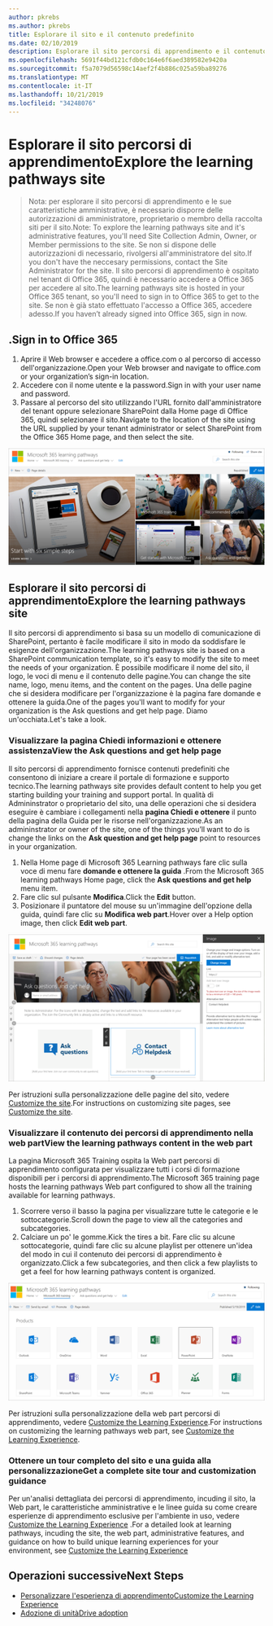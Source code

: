 ```yaml
---
author: pkrebs
ms.author: pkrebs
title: Esplorare il sito e il contenuto predefinito
ms.date: 02/10/2019
description: Esplorare il sito percorsi di apprendimento e il contenuto predefinito
ms.openlocfilehash: 5691f44bd121cfdb0c164e6f6aed389582e9420a
ms.sourcegitcommit: f5a7079d56598c14aef2f4b886c025a59ba89276
ms.translationtype: MT
ms.contentlocale: it-IT
ms.lasthandoff: 10/21/2019
ms.locfileid: "34248076"
---
```

# <a name="explore-the-learning-pathways-site"></a><span data-ttu-id="b114c-103">Esplorare il sito percorsi di apprendimento</span><span class="sxs-lookup"><span data-stu-id="b114c-103">Explore the learning pathways site</span></span>

> <span data-ttu-id="b114c-104">Nota: per esplorare il sito percorsi di apprendimento e le sue caratteristiche amministrative, è necessario disporre delle autorizzazioni di amministratore, proprietario o membro della raccolta siti per il sito.</span><span class="sxs-lookup"><span data-stu-id="b114c-104">Note: To explore the learning pathways site and it's administrative features, you'll need Site Collection Admin, Owner, or Member permissions to the site.</span></span> <span data-ttu-id="b114c-105">Se non si dispone delle autorizzazioni di necessario, rivolgersi all'amministratore del sito.</span><span class="sxs-lookup"><span data-stu-id="b114c-105">If you don't have the neccesary permissions, contact the Site Administrator for the site.</span></span> <span data-ttu-id="b114c-106">Il sito percorsi di apprendimento è ospitato nel tenant di Office 365, quindi è necessario accedere a Office 365 per accedere al sito.</span><span class="sxs-lookup"><span data-stu-id="b114c-106">The learning pathways site is hosted in your Office 365 tenant, so you'll need to sign in to Office 365 to get to the site.</span></span> <span data-ttu-id="b114c-107">Se non è già stato effettuato l'accesso a Office 365, accedere adesso.</span><span class="sxs-lookup"><span data-stu-id="b114c-107">If you haven’t already signed into Office 365, sign in now.</span></span> 

## <a name="sign-in-to-office-365"></a><span data-ttu-id="b114c-108">.</span><span class="sxs-lookup"><span data-stu-id="b114c-108">Sign in to Office 365</span></span> 

1.  <span data-ttu-id="b114c-109">Aprire il Web browser e accedere a office.com o al percorso di accesso dell'organizzazione.</span><span class="sxs-lookup"><span data-stu-id="b114c-109">Open your Web browser and navigate to office.com or your organization’s sign-in location.</span></span> 
2.  <span data-ttu-id="b114c-110">Accedere con il nome utente e la password.</span><span class="sxs-lookup"><span data-stu-id="b114c-110">Sign in with your user name and password.</span></span>
3.  <span data-ttu-id="b114c-111">Passare al percorso del sito utilizzando l'URL fornito dall'amministratore del tenant oppure selezionare SharePoint dalla Home page di Office 365, quindi selezionare il sito.</span><span class="sxs-lookup"><span data-stu-id="b114c-111">Navigate to the location of the site using the URL supplied by your tenant administrator or select SharePoint from the Office 365 Home page, and then select the site.</span></span> 

![CG-Introducing. png](media/cg-introducing.png)

## <a name="explore-the-learning-pathways-site"></a><span data-ttu-id="b114c-113">Esplorare il sito percorsi di apprendimento</span><span class="sxs-lookup"><span data-stu-id="b114c-113">Explore the learning pathways site</span></span>

<span data-ttu-id="b114c-114">Il sito percorsi di apprendimento si basa su un modello di comunicazione di SharePoint, pertanto è facile modificare il sito in modo da soddisfare le esigenze dell'organizzazione.</span><span class="sxs-lookup"><span data-stu-id="b114c-114">The learning pathways site is based on a SharePoint communication template, so it's easy to modify the site to meet the needs of your organization.</span></span> <span data-ttu-id="b114c-115">È possibile modificare il nome del sito, il logo, le voci di menu e il contenuto delle pagine.</span><span class="sxs-lookup"><span data-stu-id="b114c-115">You can change the site name, logo, menu items, and the content on the pages.</span></span> <span data-ttu-id="b114c-116">Una delle pagine che si desidera modificare per l'organizzazione è la pagina fare domande e ottenere la guida.</span><span class="sxs-lookup"><span data-stu-id="b114c-116">One of the pages you'll want to modify for your organization is the Ask questions and get help page.</span></span> <span data-ttu-id="b114c-117">Diamo un'occhiata.</span><span class="sxs-lookup"><span data-stu-id="b114c-117">Let's take a look.</span></span>

### <a name="view-the-ask-questions-and-get-help-page"></a><span data-ttu-id="b114c-118">Visualizzare la pagina Chiedi informazioni e ottenere assistenza</span><span class="sxs-lookup"><span data-stu-id="b114c-118">View the Ask questions and get help page</span></span>

<span data-ttu-id="b114c-119">Il sito percorsi di apprendimento fornisce contenuti predefiniti che consentono di iniziare a creare il portale di formazione e supporto tecnico.</span><span class="sxs-lookup"><span data-stu-id="b114c-119">The learning pathways site provides default content to help you get starting building your training and support portal.</span></span> <span data-ttu-id="b114c-120">In qualità di Admininstrator o proprietario del sito, una delle operazioni che si desidera eseguire è cambiare i collegamenti nella **pagina Chiedi e ottenere** il punto della pagina della Guida per le risorse nell'organizzazione.</span><span class="sxs-lookup"><span data-stu-id="b114c-120">As an admininstrator or owner of the site, one of the things you’ll want to do is change the links on the **Ask question and get help page** point to resources in your organization.</span></span> 

1.  <span data-ttu-id="b114c-121">Nella Home page di Microsoft 365 Learning pathways fare clic sulla voce di menu fare **domande e ottenere la guida** .</span><span class="sxs-lookup"><span data-stu-id="b114c-121">From the Microsoft 365 learning pathways Home page, click the **Ask questions and get help** menu item.</span></span>
2.  <span data-ttu-id="b114c-122">Fare clic sul pulsante **Modifica**.</span><span class="sxs-lookup"><span data-stu-id="b114c-122">Click the **Edit** button.</span></span>
3.  <span data-ttu-id="b114c-123">Posizionare il puntatore del mouse su un'immagine dell'opzione della guida, quindi fare clic su **Modifica web part**.</span><span class="sxs-lookup"><span data-stu-id="b114c-123">Hover over a Help option image, then click **Edit web part**.</span></span>

![CG-EDITHELP. png](media/cg-edithelp.png)

<span data-ttu-id="b114c-125">Per istruzioni sulla personalizzazione delle pagine del sito, vedere [Customize the site](custom_edithelp.md).</span><span class="sxs-lookup"><span data-stu-id="b114c-125">For instructions on customizing site pages, see [Customize the site](custom_edithelp.md).</span></span>

### <a name="view-the-learning-pathways-content-in-the-web-part"></a><span data-ttu-id="b114c-126">Visualizzare il contenuto dei percorsi di apprendimento nella web part</span><span class="sxs-lookup"><span data-stu-id="b114c-126">View the learning pathways content in the web part</span></span>
<span data-ttu-id="b114c-127">La pagina Microsoft 365 Training ospita la Web part percorsi di apprendimento configurata per visualizzare tutti i corsi di formazione disponibili per i percorsi di apprendimento.</span><span class="sxs-lookup"><span data-stu-id="b114c-127">The Microsoft 365 training page hosts the learning pathways Web part configured to show all the training available for learning pathways.</span></span> 

1. <span data-ttu-id="b114c-128">Scorrere verso il basso la pagina per visualizzare tutte le categorie e le sottocategorie.</span><span class="sxs-lookup"><span data-stu-id="b114c-128">Scroll down the page to view all the categories and subcategories.</span></span>
2. <span data-ttu-id="b114c-129">Calciare un po' le gomme.</span><span class="sxs-lookup"><span data-stu-id="b114c-129">Kick the tires a bit.</span></span> <span data-ttu-id="b114c-130">Fare clic su alcune sottocategorie, quindi fare clic su alcune playlist per ottenere un'idea del modo in cui il contenuto dei percorsi di apprendimento è organizzato.</span><span class="sxs-lookup"><span data-stu-id="b114c-130">Click a few subcategories, and then click a few playlists to get a feel for how learning pathways content is organized.</span></span> 

![CG-gotoall. png](media/cg-gotoall.png)

<span data-ttu-id="b114c-132">Per istruzioni sulla personalizzazione della web part percorsi di apprendimento, vedere [Customize the Learning Experience](custom_overview.md).</span><span class="sxs-lookup"><span data-stu-id="b114c-132">For instructions on customizing the learning pathways web part, see [Customize the Learning Experience](custom_overview.md).</span></span>

### <a name="get-a-complete-site-tour-and-customization-guidance"></a><span data-ttu-id="b114c-133">Ottenere un tour completo del sito e una guida alla personalizzazione</span><span class="sxs-lookup"><span data-stu-id="b114c-133">Get a complete site tour and customization guidance</span></span>
<span data-ttu-id="b114c-134">Per un'analisi dettagliata dei percorsi di apprendimento, incuding il sito, la Web part, le caratteristiche amministrative e le linee guida su come creare esperienze di apprendimento esclusive per l'ambiente in uso, vedere [Customize the Learning Experience](custom_overview.md) .</span><span class="sxs-lookup"><span data-stu-id="b114c-134">For a detailed look at learning pathways, incuding the site, the web part, administrative features, and guidance on how to build unique learning experiences for your environment, see [Customize the Learning Experience](custom_overview.md)</span></span>

## <a name="next-steps"></a><span data-ttu-id="b114c-135">Operazioni successive</span><span class="sxs-lookup"><span data-stu-id="b114c-135">Next Steps</span></span>
- [<span data-ttu-id="b114c-136">Personalizzare l'esperienza di apprendimento</span><span class="sxs-lookup"><span data-stu-id="b114c-136">Customize the Learning Experience</span></span>](custom_overview.md)
- [<span data-ttu-id="b114c-137">Adozione di unità</span><span class="sxs-lookup"><span data-stu-id="b114c-137">Drive adoption</span></span>](driveadoption.md) 
